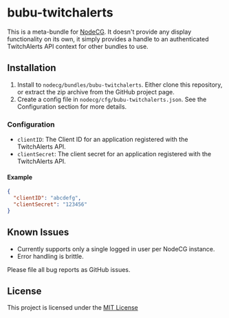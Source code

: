 # bubu-twitchalerts

This is a meta-bundle for [NodeCG](http://github.com/nodecg/nodecg). It doesn't provide any display functionality on its own, it simply
provides a handle to an authenticated TwitchAlerts API context for other bundles to use.

## Installation

1. Install to `nodecg/bundles/bubu-twitchalerts`. Either clone this repository, or extract the zip archive from the GitHub project page.
2. Create a config file in `nodecg/cfg/bubu-twitchalerts.json`. See the Configuration section for more details.

### Configuration

* `clientID`: The Client ID for an application registered with the TwitchAlerts API.
* `clientSecret`: The client secret for an application registered with the TwitchAlerts API.

#### Example

```json
{
  "clientID": "abcdefg",
  "clientSecret": "123456"
}
```

## Known Issues

* Currently supports only a single logged in user per NodeCG instance.
* Error handling is brittle.

Please file all bug reports as GitHub issues.

## License
This project is licensed under the [MIT License](LICENSE)
